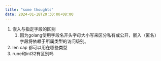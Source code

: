 ```yaml
---
title: "some thoughts"
date: 2024-01-18T20:30:00+08:00
---
```


1. 嵌入与指定字段的区别
   1. 因为golang使用字段名开头字母大小写来区分私有或公开，嵌入（匿名）字段将依赖于所属类型的访问级别。
2. len cap 都可以用在哪些类型
3. rune和int32有区别吗